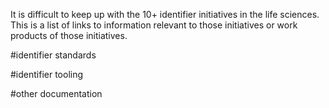 It is difficult to keep up with the 10+ identifier initiatives in the life sciences. 
This is a list of links to information relevant to those initiatives or work products of those initiatives.

#identifier standards

#identifier tooling

#other documentation
